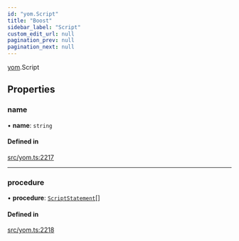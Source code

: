 ```yaml
---
id: "yom.Script"
title: "Boost"
sidebar_label: "Script"
custom_edit_url: null
pagination_prev: null
pagination_next: null
---
```


[yom](../namespaces/yom.md).Script

## Properties

### name

• **name**: `string`

#### Defined in

[src/yom.ts:2217](https://github.com/yolmio/boost/blob/5cada48/src/yom.ts#L2217)

___

### procedure

• **procedure**: [`ScriptStatement`](../namespaces/yom.md#scriptstatement)[]

#### Defined in

[src/yom.ts:2218](https://github.com/yolmio/boost/blob/5cada48/src/yom.ts#L2218)
